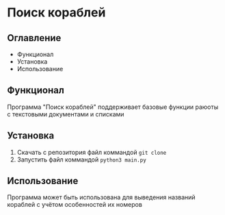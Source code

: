 # Поиск кораблей

## Оглавление
- Функционал
- Установка
- Использование

## Функционал
Программа "Поиск кораблей" поддерживает базовые функции раюоты с текстовыми документами
и списками

## Установка
1. Скачать с репозитория файл коммандой `git clone`
2. Запустить файл коммандой `python3 main.py`

## Использование
Программа может быть использована для выведения названий кораблей с учётом особенностей их номеров

